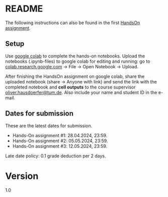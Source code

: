 # README
The following instructions can also be found in the first [HandsOn assignment](tutorials/HandsOn_1.ipynb).

## Setup
Use [google colab](colab.research.google.com) to complete the hands-on notebooks. Upload the notebooks (.ipynb-files) to google colab for editing and running: go to [colab.research.google.com](colab.research.google.com) -> File -> Open Notebook -> Upload.

After finishing the HandsOn assignment on google colab, share the uploaded notebook (share -> Anyone with link) and send the link with the completed notebook and **cell outputs** to the course supervisor [oliver.hausdoerfer@tum.de](oliver.hausdoerfer@tum.de). Also include your name and student ID in the e-mail.

## Dates for submission
These are the latest dates for submission.
- Hands-On assignment #1: 28.04.2024, 23:59.
- Hands-On assignment #2: 05.05.2024, 23:59.
- Hands-On assignment #3: 12.05.2024, 23:59.


Late date policy: 0.1 grade deduction per 2 days.

# Version
1.0
